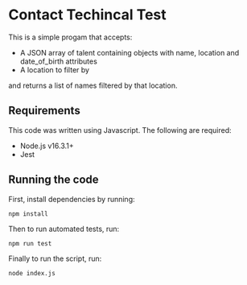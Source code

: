 # Contact Techincal Test

This is a simple progam that accepts:

- A JSON array of talent containing objects with name, location and date_of_birth attributes
- A location to filter by

and returns a list of names filtered by that location.

## Requirements

This code was written using Javascript. The following are required:

- Node.js v16.3.1+
- Jest

## Running the code

First, install dependencies by running:

`npm install`

Then to run automated tests, run:

`npm run test`

Finally to run the script, run:

`node index.js`

